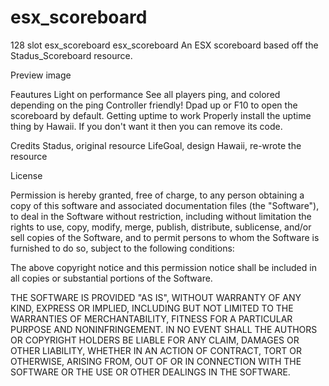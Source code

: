 # esx_scoreboard
128 slot esx_scoreboard
esx_scoreboard
An ESX scoreboard based off the Stadus_Scoreboard resource.

Preview image

Feautures
Light on performance
See all players ping, and colored depending on the ping
Controller friendly! Dpad up or F10 to open the scoreboard by default.
Getting uptime to work
Properly install the uptime thing by Hawaii. If you don't want it then you can remove its code.

Credits
Stadus, original resource
LifeGoal, design
Hawaii, re-wrote the resource

License

Permission is hereby granted, free of charge, to any person obtaining a copy of this software and associated documentation files (the "Software"), to deal in the Software without restriction, including without limitation the rights to use, copy, modify, merge, publish, distribute, sublicense, and/or sell copies of the Software, and to permit persons to whom the Software is furnished to do so, subject to the following conditions:

The above copyright notice and this permission notice shall be included in all copies or substantial portions of the Software.

THE SOFTWARE IS PROVIDED "AS IS", WITHOUT WARRANTY OF ANY KIND, EXPRESS OR IMPLIED, INCLUDING BUT NOT LIMITED TO THE WARRANTIES OF MERCHANTABILITY, FITNESS FOR A PARTICULAR PURPOSE AND NONINFRINGEMENT. IN NO EVENT SHALL THE AUTHORS OR COPYRIGHT HOLDERS BE LIABLE FOR ANY CLAIM, DAMAGES OR OTHER LIABILITY, WHETHER IN AN ACTION OF CONTRACT, TORT OR OTHERWISE, ARISING FROM, OUT OF OR IN CONNECTION WITH THE SOFTWARE OR THE USE OR OTHER DEALINGS IN THE SOFTWARE.

